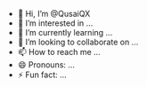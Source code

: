 - 👋 Hi, I’m @QusaiQX
- 👀 I’m interested in ...
- 🌱 I’m currently learning ...
- 💞️ I’m looking to collaborate on ...
- 📫 How to reach me ...
- 😄 Pronouns: ...
- ⚡ Fun fact: ...

<!---
QusaiQX/QusaiQX is a ✨ special ✨ repository because its `README.md` (this file) appears on your GitHub profile.
You can click the Preview link to take a look at your changes.
--->
